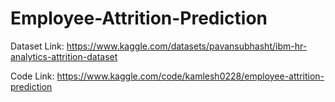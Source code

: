 # Employee-Attrition-Prediction
Dataset Link: https://www.kaggle.com/datasets/pavansubhasht/ibm-hr-analytics-attrition-dataset

Code Link: https://www.kaggle.com/code/kamlesh0228/employee-attrition-prediction
